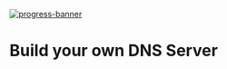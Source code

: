 [![progress-banner](https://backend.codecrafters.io/progress/dns-server/50e04462-c233-4390-937e-73f5ff3f32e4)](https://app.codecrafters.io/users/codecrafters-bot?r=2qF)

# Build your own DNS Server
